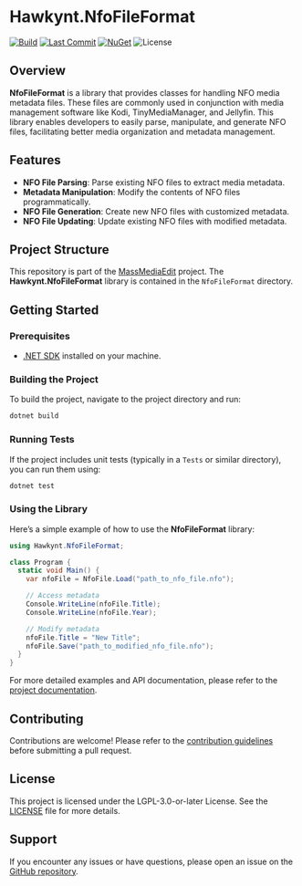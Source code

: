 # Hawkynt.NfoFileFormat

[![Build](https://github.com/Hawkynt/MassMediaEdit/actions/workflows/Build.yml/badge.svg)](https://github.com/Hawkynt/MassMediaEdit/actions/workflows/Build.yml)
[![Last Commit](https://img.shields.io/github/last-commit/Hawkynt/MassMediaEdit?branch=master)](https://github.com/Hawkynt/MassMediaEdit/commits/master/NfoFileFormat)
[![NuGet](https://img.shields.io/nuget/v/Hawkynt.NfoFileFormat)](https://www.nuget.org/packages/Hawkynt.NfoFileFormat/)
![License](https://img.shields.io/github/license/Hawkynt/MassMediaEdit)


## Overview

**NfoFileFormat** is a library that provides classes for handling NFO media metadata files. These files are commonly used in conjunction with media management software like Kodi, TinyMediaManager, and Jellyfin. This library enables developers to easily parse, manipulate, and generate NFO files, facilitating better media organization and metadata management.

## Features

- **NFO File Parsing**: Parse existing NFO files to extract media metadata.
- **Metadata Manipulation**: Modify the contents of NFO files programmatically.
- **NFO File Generation**: Create new NFO files with customized metadata.
- **NFO File Updating**: Update existing NFO files with modified metadata.

## Project Structure

This repository is part of the [MassMediaEdit](https://github.com/Hawkynt/MassMediaEdit) project. The **Hawkynt.NfoFileFormat** library is contained in the `NfoFileFormat` directory.

## Getting Started

### Prerequisites

- [.NET SDK](https://dotnet.microsoft.com/download) installed on your machine.

### Building the Project

To build the project, navigate to the project directory and run:

```bash
dotnet build
```

### Running Tests

If the project includes unit tests (typically in a `Tests` or similar directory), you can run them using:

```bash
dotnet test
```

### Using the Library

Here’s a simple example of how to use the **NfoFileFormat** library:

```csharp
using Hawkynt.NfoFileFormat;

class Program {
  static void Main() {
    var nfoFile = NfoFile.Load("path_to_nfo_file.nfo");

    // Access metadata
    Console.WriteLine(nfoFile.Title);
    Console.WriteLine(nfoFile.Year);

    // Modify metadata
    nfoFile.Title = "New Title";
    nfoFile.Save("path_to_modified_nfo_file.nfo");
  }
}
```

For more detailed examples and API documentation, please refer to the [project documentation](https://github.com/Hawkynt/MassMediaEdit/tree/master/NfoFileFormat).

## Contributing

Contributions are welcome! Please refer to the [contribution guidelines](https://github.com/Hawkynt/MassMediaEdit/blob/master/CONTRIBUTING.md) before submitting a pull request.

## License

This project is licensed under the LGPL-3.0-or-later License. See the [LICENSE](https://github.com/Hawkynt/MassMediaEdit/blob/master/LICENSE) file for more details.

## Support

If you encounter any issues or have questions, please open an issue on the [GitHub repository](https://github.com/Hawkynt/MassMediaEdit/issues).
